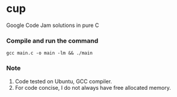 # cup
Google Code Jam solutions in pure C
### Compile and run the command
```
gcc main.c -o main -lm && ./main
```
### Note
1. Code tested on Ubuntu, GCC compiler.
2. For code concise, I do not always have free allocated memory.

